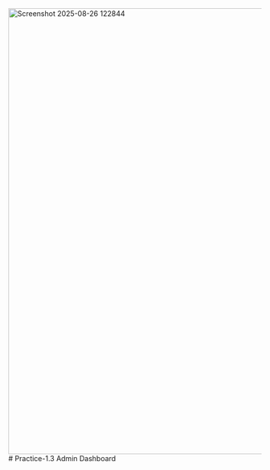 <img width="1919" height="888" alt="Screenshot 2025-08-26 122844" src="https://github.com/user-attachments/assets/c5b3dc77-7d4f-42b1-abf2-ac8599e5fb38" />
# Practice-1.3
Admin Dashboard 
